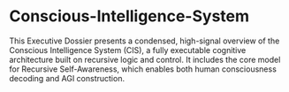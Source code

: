 # Conscious-Intelligence-System
This Executive Dossier presents a condensed, high-signal overview of the Conscious Intelligence System (CIS), a fully executable cognitive architecture built on recursive logic and control.  It includes the core model for Recursive Self-Awareness, which enables both human consciousness decoding and AGI construction.

